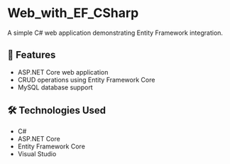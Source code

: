 # Web_with_EF_CSharp

A simple C# web application demonstrating Entity Framework integration.

## 🚀 Features

- ASP.NET Core web application
- CRUD operations using Entity Framework Core
- MySQL database support
  
## 🛠️ Technologies Used

- C#
- ASP.NET Core
- Entity Framework Core
- Visual Studio 
